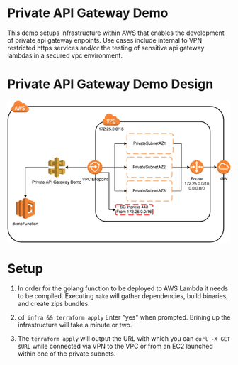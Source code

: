 # Private API Gateway Demo
This demo setups infrastructure within AWS that enables the development of private api gateway enpoints. Use cases include internal to VPN restricted https services and/or the testing of sensitive api gateway lambdas in a secured vpc environment.

# Private API Gateway Demo Design
![Private API Gateway Design Doc](imgs/PrivateAPIGatewayDiagram.png)

# Setup
1. In order for the golang function to be deployed to AWS Lambda it needs to be compiled. Executing `make` will gather dependencies, build binaries, and create zips bundles.

2. `cd infra && terraform apply` Enter "yes" when prompted. Brining up the infrastructure will take a minute or two.

3. The `terraform apply` will output the URL with which you can `curl -X GET $URL` while connected via VPN to the VPC or from an EC2 launched within one of the private subnets.